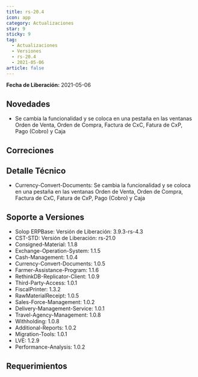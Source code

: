 ```yaml
---
title: rs-20.4
icon: app
category: Actualizaciones
star: 9
sticky: 9
tag:
  - Actualizaciones
  - Versiones
  - rs-20.4
  - 2021-05-06
article: false
---
```


**Fecha de Liberación:** 2021-05-06

## Novedades

- Se cambia la funcionalidad y se coloca en una pestaña en las ventanas Orden de Venta, Orden de Compra, Factura de CxC, Fatura de CxP, Pago (Cobro) y Caja

## Correciones

## Detalle Técnico

- Currency-Convert-Documents: Se cambia la funcionalidad y se coloca en una pestaña en las ventanas Orden de Venta, Orden de Compra, Factura de CxC, Fatura de CxP, Pago (Cobro) y Caja

## Soporte a Versiones

- Solop ERPBase: Versión de Liberación: 3.9.3-rs-4.3
- CST-STD: Versión de Liberación: rs-21.0
- Consigned-Material: 1.1.8
- Exchange-Operation-System: 1.1.5
- Cash-Management: 1.0.4
- Currency-Convert-Documents: 1.0.5
- Farmer-Assistance-Program: 1.1.6
- RethinkDB-Replicator-Client: 1.0.9
- Third-Party-Access: 1.0.1
- FiscalPrinter: 1.3.2
- RawMaterialReceipt: 1.0.5
- Sales-Force-Management: 1.0.2
- Delivery-Management-Service: 1.0.1
- Travel-Agency-Management: 1.0.8
- Withholding: 1.0.8
- Additional-Reports: 1.0.2
- Migration-Tools: 1.0.1
- LVE: 1.2.9
- Performance-Analysis: 1.0.2

## Requerimientos
